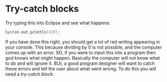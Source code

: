 Try-catch blocks
===

Try typing this into Eclipse and see what happens:

```java
System.out.println(3/0);
```

If you have done this right, you should get a lot of red writing appearing in your console. This because dividing by 0 is not possible, and the computer comes up with an error. SO, if you were to input this into a program then god knows what might happen. Basically the computer will not know what to do and will ignore it. BUt, a good program designer will want to catch these errors and tell the user about what went wrong. To do this you will need a *try-catch block*. 
